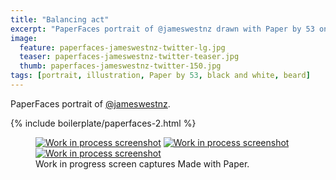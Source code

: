```yaml
---
title: "Balancing act"
excerpt: "PaperFaces portrait of @jameswestnz drawn with Paper by 53 on an iPad."
image: 
  feature: paperfaces-jameswestnz-twitter-lg.jpg
  teaser: paperfaces-jameswestnz-twitter-teaser.jpg
  thumb: paperfaces-jameswestnz-twitter-150.jpg
tags: [portrait, illustration, Paper by 53, black and white, beard]
---
```


PaperFaces portrait of [@jameswestnz](http://twitter.com/jameswestnz).

{% include boilerplate/paperfaces-2.html %}

<figure class="third">
  <a href="{{ site.url }}/images/paperfaces-jameswestnz-process-1-lg.jpg"><img src="{{ site.url }}/images/paperfaces-jameswestnz-process-1-600.jpg" alt="Work in process screenshot"></a>
  <a href="{{ site.url }}/images/paperfaces-jameswestnz-process-2-lg.jpg"><img src="{{ site.url }}/images/paperfaces-jameswestnz-process-2-600.jpg" alt="Work in process screenshot"></a>
  <a href="{{ site.url }}/images/paperfaces-jameswestnz-process-3-lg.jpg"><img src="{{ site.url }}/images/paperfaces-jameswestnz-process-3-600.jpg" alt="Work in process screenshot"></a>
  <figcaption>Work in progress screen captures Made with Paper.</figcaption>
</figure>